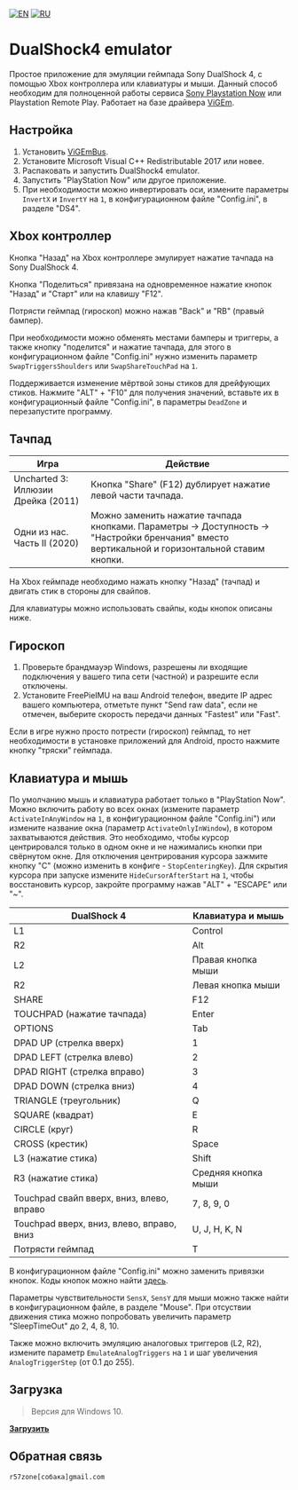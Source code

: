 [![EN](https://user-images.githubusercontent.com/9499881/33184537-7be87e86-d096-11e7-89bb-f3286f752bc6.png)](https://github.com/r57zone/DualShock4-emulator/) 
[![RU](https://user-images.githubusercontent.com/9499881/27683795-5b0fbac6-5cd8-11e7-929c-057833e01fb1.png)](https://github.com/r57zone/DualShock4-emulator/blob/master/README.RU.md)
# DualShock4 emulator
Простое приложение для эмуляции геймпада Sony DualShock 4, с помощью Xbox контроллера или клавиатуры и мыши. Данный способ необходим для полноценной работы сервиса [Sony Playstation Now](https://www.playstation.com/en-us/explore/playstation-now/) или Playstation Remote Play. Работает на базе драйвера [ViGEm](https://github.com/ViGEm).

## Настройка
1. Установить [ViGEmBus](https://github.com/ViGEm/ViGEmBus/releases).
2. Установите Microsoft Visual C++ Redistributable 2017 или новее.
3. Распаковать и запустить DualShock4 emulator.
4. Запустить "PlayStation Now" или другое приложение.
5. При необходимости можно инвертировать оси, измените параметры `InvertX` и `InvertY` на `1`, в конфигурационном файле "Config.ini", в разделе "DS4".

## Xbox контроллер
Кнопка "Назад" на Xbox контроллере эмулирует нажатие тачпада на Sony DualShock 4.

Кнопка "Поделиться" привязана на одновременное нажатие кнопок "Назад" и "Старт" или на клавишу "F12".

Потрясти геймпад (гироскоп) можно нажав "Back" и "RB" (правый бампер). 


При необходимости можно обменять местами бамперы и триггеры, а также кнопку "поделится" и нажатие тачпада, для этого в конфигурационном файле "Config.ini" нужно изменить параметр `SwapTriggersShoulders` или `SwapShareTouchPad` на `1`.



Поддерживается изменение мёртвой зоны стиков для дрейфующих стиков. Нажмите "ALT" + "F10" для получения значений, вставьте их в конфигурационный файле "Config.ini", в параметры `DeadZone` и перезапустите программу.

## Тачпад
Игра | Действие
------------ | -------------
Uncharted 3: Иллюзии Дрейка (2011) | Кнопка "Share" (F12) дублирует нажатие левой части тачпада.
Одни из нас. Часть II (2020) | Можно заменить нажатие тачпада кнопками. Параметры -> Доступность -> "Настройки бренчания" вместо вертикальной и горизонтальной ставим кнопки.

На Xbox геймпаде необходимо нажать кнопку "Назад" (тачпад) и двигать стик в стороны для свайпов. 



Для клавиатуры можно использовать свайпы, коды кнопок описаны ниже.

## Гироскоп
1. Проверьте брандмауэр Windows, разрешены ли входящие подключения у вашего типа сети (частной) и разрешите если отключены. 
2. Установите FreePieIMU на ваш Android телефон, введите IP адрес вашего компьютера, отметьте пункт "Send raw data", если не отмечен, выберите скорость передачи данных "Fastest" или "Fast".



Если в игре нужно просто потрести (гироскоп) геймпад, то нет необходимости в установке приложений для Android, просто нажмите кнопку "тряски" геймпада.

## Клавиатура и мышь
По умолчанию мышь и клавиатура работает только в "PlayStation Now". Можно включить работу во всех окнах (измените параметр `ActivateInAnyWindow` на `1`, в конфигурационном файле "Config.ini") или измените название окна (параметр `ActivateOnlyInWindow`), в котором захватываются действия. Это необходимо, чтобы курсор центрировался только в одном окне и не нажимались кнопки при свёрнутом окне. Для отключения центрирования курсора зажмите кнопку "C" (можно изменить в конфиге - `StopСenteringKey`). Для скрытия курсора при запуске измените `HideCursorAfterStart` на `1`, чтобы восстановить курсор, закройте программу нажав "ALT" + "ESCAPE" или "~". 

DualShock 4 | Клавиатура и мышь
------------ | -------------
L1 | Control
R2 | Alt
L2 | Правая кнопка мыши
R2 | Левая кнопка мыши
SHARE | F12
TOUCHPAD (нажатие тачпада) | Enter
OPTIONS | Tab
DPAD UP (стрелка вверх) | 1
DPAD LEFT (стрелка влево) | 2
DPAD RIGHT (стрелка вправо) | 3
DPAD DOWN (стрелка вниз) | 4
TRIANGLE (треугольник) | Q
SQUARE (квадрат) | E
CIRCLE (круг) | R
CROSS (крестик) | Space
L3 (нажатие стика) | Shift
R3 (нажатие стика) | Средняя кнопка мыши
Touchpad свайп вверх, вниз, влево, вправо | 7, 8, 9, 0
Touchpad вверх, вниз, влево, вправо, вниз  | U, J, H, K, N
Потрясти геймпад | T


В конфигурационном файле "Config.ini" можно заменить привязки кнопок. Коды кнопок можно найти [здесь](https://github.com/r57zone/Half-Life-Alyx-novr/blob/master/BINDINGS.RU.md). 



Параметры чувствительности `SensX`, `SensY` для мыши можно также найти в конфигурационном файле, в разделе "Mouse". При отсуствии движения стика можно попробовать увеличить параметр "SleepTimeOut" до 2, 4, 8, 10.



Также можно включить эмуляцию аналоговых триггеров (L2, R2), измените параметр `EmulateAnalogTriggers` на `1` и шаг увеличения `AnalogTriggerStep` (от 0.1 до 255).

## Загрузка
>Версия для Windows 10.

**[Загрузить](https://github.com/r57zone/DualShock4-emulator/releases)**

## Обратная связь
`r57zone[собака]gmail.com`
